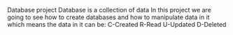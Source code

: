 Database project
Database is a collection of data
In this project we are going to see how to create databases and how to manipulate data in it which means the data in it can be:
C-Created
R-Read
U-Updated
D-Deleted